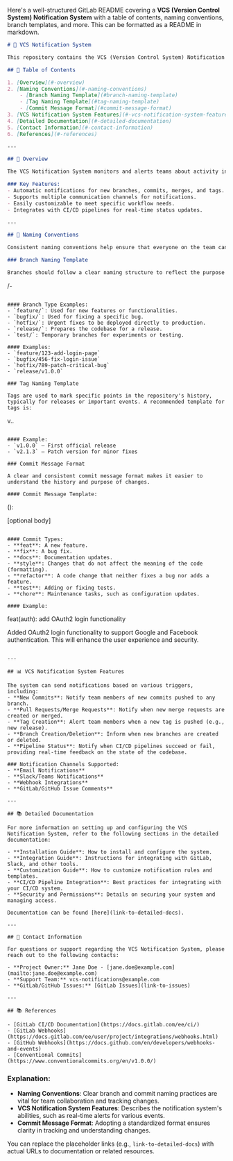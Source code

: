 Here's a well-structured GitLab README covering a **VCS (Version Control System) Notification System** with a table of contents, naming conventions, branch templates, and more. This can be formatted as a README in markdown.

```markdown
# 🚀 VCS Notification System

This repository contains the VCS (Version Control System) Notification System, a tool designed to notify team members of changes, updates, and alerts within a version control system like GitLab. It helps teams stay up-to-date with the latest commits, branches, tags, and merges, improving collaboration and productivity.

## 📑 Table of Contents

1. [Overview](#-overview)
2. [Naming Conventions](#-naming-conventions)
    - [Branch Naming Template](#branch-naming-template)
    - [Tag Naming Template](#tag-naming-template)
    - [Commit Message Format](#commit-message-format)
3. [VCS Notification System Features](#-vcs-notification-system-features)
4. [Detailed Documentation](#-detailed-documentation)
5. [Contact Information](#-contact-information)
6. [References](#-references)

---

## 📝 Overview

The VCS Notification System monitors and alerts teams about activity in their version control system. It tracks new branches, commits, merges, and tag creations, sending real-time notifications to email or integrated communication platforms like Slack, Microsoft Teams, or GitLab/GitHub Issues.

### Key Features:
- Automatic notifications for new branches, commits, merges, and tags.
- Supports multiple communication channels for notifications.
- Easily customizable to meet specific workflow needs.
- Integrates with CI/CD pipelines for real-time status updates.

---

## 📛 Naming Conventions

Consistent naming conventions help ensure that everyone on the team can quickly understand what each branch, tag, and commit represents.

### Branch Naming Template

Branches should follow a clear naming structure to reflect the purpose and type of work being done. Here's a recommended branch naming convention:

```
<type>/<ticket-number>-<short-description>
```

#### Branch Type Examples:
- `feature/`: Used for new features or functionalities.
- `bugfix/`: Used for fixing a specific bug.
- `hotfix/`: Urgent fixes to be deployed directly to production.
- `release/`: Prepares the codebase for a release.
- `test/`: Temporary branches for experiments or testing.

#### Examples:
- `feature/123-add-login-page`
- `bugfix/456-fix-login-issue`
- `hotfix/789-patch-critical-bug`
- `release/v1.0.0`

### Tag Naming Template

Tags are used to mark specific points in the repository's history, typically for releases or important events. A recommended template for tags is:

```
v<major>.<minor>.<patch>
```

#### Example:
- `v1.0.0` – First official release
- `v2.1.3` – Patch version for minor fixes

### Commit Message Format

A clear and consistent commit message format makes it easier to understand the history and purpose of changes.

#### Commit Message Template:
```
<type>(<scope>): <subject>

[optional body]
```

#### Commit Types:
- **feat**: A new feature.
- **fix**: A bug fix.
- **docs**: Documentation updates.
- **style**: Changes that do not affect the meaning of the code (formatting).
- **refactor**: A code change that neither fixes a bug nor adds a feature.
- **test**: Adding or fixing tests.
- **chore**: Maintenance tasks, such as configuration updates.

#### Example:
```
feat(auth): add OAuth2 login functionality

Added OAuth2 login functionality to support Google and Facebook authentication. This will enhance the user experience and security.
```

---

## 📊 VCS Notification System Features

The system can send notifications based on various triggers, including:
- **New Commits**: Notify team members of new commits pushed to any branch.
- **Pull Requests/Merge Requests**: Notify when new merge requests are created or merged.
- **Tag Creation**: Alert team members when a new tag is pushed (e.g., new release).
- **Branch Creation/Deletion**: Inform when new branches are created or deleted.
- **Pipeline Status**: Notify when CI/CD pipelines succeed or fail, providing real-time feedback on the state of the codebase.

### Notification Channels Supported:
- **Email Notifications**
- **Slack/Teams Notifications**
- **Webhook Integrations**
- **GitLab/GitHub Issue Comments**

---

## 📚 Detailed Documentation

For more information on setting up and configuring the VCS Notification System, refer to the following sections in the detailed documentation:

- **Installation Guide**: How to install and configure the system.
- **Integration Guide**: Instructions for integrating with GitLab, Slack, and other tools.
- **Customization Guide**: How to customize notification rules and templates.
- **CI/CD Pipeline Integration**: Best practices for integrating with your CI/CD system.
- **Security and Permissions**: Details on securing your system and managing access.

Documentation can be found [here](link-to-detailed-docs).

---

## 📧 Contact Information

For questions or support regarding the VCS Notification System, please reach out to the following contacts:

- **Project Owner:** Jane Doe - [jane.doe@example.com](mailto:jane.doe@example.com)
- **Support Team:** vcs-notifications@example.com
- **GitLab/GitHub Issues:** [GitLab Issues](link-to-issues)

---

## 📚 References

- [GitLab CI/CD Documentation](https://docs.gitlab.com/ee/ci/)
- [GitLab Webhooks](https://docs.gitlab.com/ee/user/project/integrations/webhooks.html)
- [GitHub Webhooks](https://docs.github.com/en/developers/webhooks-and-events)
- [Conventional Commits](https://www.conventionalcommits.org/en/v1.0.0/)
```

### Explanation:
- **Naming Conventions**: Clear branch and commit naming practices are vital for team collaboration and tracking changes.
- **VCS Notification System Features**: Describes the notification system's abilities, such as real-time alerts for various events.
- **Commit Message Format**: Adopting a standardized format ensures clarity in tracking and understanding changes.

You can replace the placeholder links (e.g., `link-to-detailed-docs`) with actual URLs to documentation or related resources.
